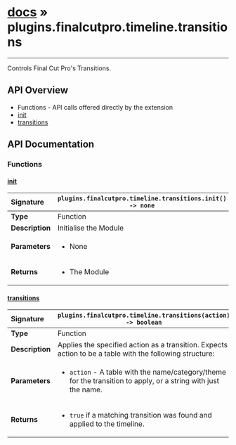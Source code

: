 # [docs](index.md) » plugins.finalcutpro.timeline.transitions
---

Controls Final Cut Pro's Transitions.

## API Overview
* Functions - API calls offered directly by the extension
 * [init](#init)
 * [transitions](#transitions)

## API Documentation

### Functions

#### [init](#init)
| <span style="float: left;">**Signature**</span> | <span style="float: left;">`plugins.finalcutpro.timeline.transitions.init() -> none` </span>                                                          |
| -----------------------------------------------------|---------------------------------------------------------------------------------------------------------|
| **Type**                                             | Function |
| **Description**                                      | Initialise the Module |
| **Parameters**                                       | <ul><li>None</li></ul> |
| **Returns**                                          | <ul><li>The Module</li></ul> |

#### [transitions](#transitions)
| <span style="float: left;">**Signature**</span> | <span style="float: left;">`plugins.finalcutpro.timeline.transitions(action) -> boolean` </span>                                                          |
| -----------------------------------------------------|---------------------------------------------------------------------------------------------------------|
| **Type**                                             | Function |
| **Description**                                      | Applies the specified action as a transition. Expects action to be a table with the following structure: |
| **Parameters**                                       | <ul><li><code>action</code>     - A table with the name/category/theme for the transition to apply, or a string with just the name.</li></ul> |
| **Returns**                                          | <ul><li><code>true</code> if a matching transition was found and applied to the timeline.</li></ul> |

